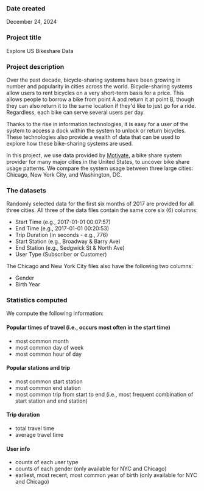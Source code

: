 ### Date created
December 24, 2024

### Project title
Explore US Bikeshare Data

### Project description
Over the past decade, bicycle-sharing systems have been growing in number and popularity in cities across the world. Bicycle-sharing systems allow users to rent bicycles on a very short-term basis for a price. This allows people to borrow a bike from point A and return it at point B, though they can also return it to the same location if they'd like to just go for a ride. Regardless, each bike can serve several users per day.

Thanks to the rise in information technologies, it is easy for a user of the system to access a dock within the system to unlock or return bicycles. These technologies also provide a wealth of data that can be used to explore how these bike-sharing systems are used.

In this project, we use data provided by [Motivate](https://www.motivateco.com/), a bike share system provider for many major cities in the United States, to uncover bike share usage patterns. We compare the system usage between three large cities: Chicago, New York City, and Washington, DC.

### The datasets
Randomly selected data for the first six months of 2017 are provided for all three cities. All three of the data files contain the same core six (6) columns:
- Start Time (e.g., 2017-01-01 00:07:57)
- End Time (e.g., 2017-01-01 00:20:53)
- Trip Duration (in seconds - e.g., 776)
- Start Station (e.g., Broadway & Barry Ave)
- End Station (e.g., Sedgwick St & North Ave)
- User Type (Subscriber or Customer)

The Chicago and New York City files also have the following two columns:
- Gender
- Birth Year

### Statistics computed
We compute the following information:

#### Popular times of travel (i.e., occurs most often in the start time)
- most common month
- most common day of week
- most common hour of day

#### Popular stations and trip
- most common start station
- most common end station
- most common trip from start to end (i.e., most frequent combination of start station and end station)

#### Trip duration
- total travel time
- average travel time

#### User info
- counts of each user type
- counts of each gender (only available for NYC and Chicago)
- earliest, most recent, most common year of birth (only available for NYC and Chicago)